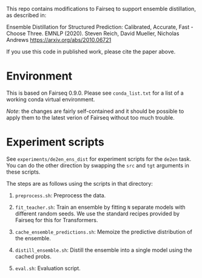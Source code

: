 This repo contains modifications to Fairseq to support ensemble
distillation, as described in:

Ensemble Distillation for Structured Prediction: Calibrated, Accurate,
Fast - Choose Three. EMNLP (2020).
Steven Reich, David Mueller, Nicholas Andrews
https://arxiv.org/abs/2010.06721

If you use this code in published work, please cite the paper above.

# Environment

This is based on Fairseq 0.9.0. Please see `conda_list.txt` for a list
of a working conda virtual environment.

*Note*: the changes are fairly self-contained and it should be
 possible to apply them to the latest verion of Fairseq without too
 much trouble.

# Experiment scripts

See `experiments/de2en_ens_dist` for experiment scripts for the
`de2en` task. You can do the other direction by swapping the `src` and
`tgt` arguments in these scripts.

The steps are as follows using the scripts in that directory:

1. `preprocess.sh`: Preprocess the data.

2. `fit_teacher.sh`: Train an ensemble by fitting `N` separate models with different
random seeds. We use the standard recipes provided by Fairseq for this
for Transformers.

3. `cache_ensemble_predictions.sh`: Memoize the predictive distribution of the ensemble.

4. `distill_ensemble.sh`: Distill the ensemble into a single model using the cached probs.

5. `eval.sh`: Evaluation script.
